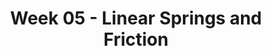 ---
title: Week 05 - Linear Springs and Friction
contents:
  - date: 2024-02-11
    items:
      - type: lecture
        topics:
          - Spring force
          - Friction force
      - type: reading
        title: Primer, O'Reilly - Chapter 4
        description: reading
      - type: reading
        title: Explaining spring force
        description: reading
        link: "https://www.youtube.com/watch?v=WtTDHW2JUVY"
      - type: reading
        title: Spring force examples
        description: reading
        link: "https://www.youtube.com/watch?v=YiOZregJx9w"
      - type: reading
        title: Explaining the friction force
        description: reading
        link: "https://www.youtube.com/watch?v=_fvCFtpL3c8"
      - type: reading
        title: Particle on a curve vs. particle on a surface
        description: reading
        link: "https://www.youtube.com/watch?v=XNdP7Nk850s"
      - type: problem_set
        title: Set 09 - Linear Springs
        description: Linear Springs
        link: "https://drive.google.com/file/d/1iBwfgG3gCtvfSjRzzXAN2MFYAQqQbVVB/view?usp=sharing"
      - type: problem_set
        title: Set 10 - Friction
        description: Friction
        link: "https://drive.google.com/file/d/1iDJlfAWHS_9K6zz-71NLSkCnhiXW8KCN/view?usp=sharing"
      - type: exercise
  - date: 2024-02-13
    items:
      - type: lecture
        topics:
          - Spring force
          - Friction force
      - type: homework
        title: HW05
        link: "https://drive.google.com/file/d/1iGrRojecF2tzwA1ORZeAw26zONskLpkg/view?usp=sharing"
        due_date: 2024-02-21

--- 